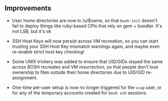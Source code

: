 ## Improvements

- User home directories are now in /u/$name, so that `bosh-init`
  doesn't fail to deploy things like ruby-based CPIs that rely on
  gem + bundler.  It's not LSB, but it's ok

- SSH Host Keys will now persist across VM recreation, so you can
  start trusting your SSH Host Key mismatch warnings again, and
  maybe even re-enable strict host key checking!

- Some UNIX trickery was added to ensure that UID/GIDs stayed the
  same across BOSH recreates and VM resurrection, so that people
  don't lose ownership to files outside their home directories due
  to UID/GID re-assignment.

- One-time per-user setup is now no longer triggered for the
  `vcap` user, or for any of the temporary accounts created for
  `bosh ssh` sessions.

